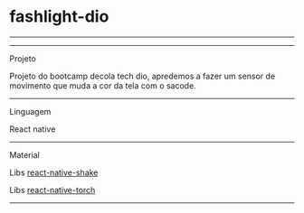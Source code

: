 # fashlight-dio
*******************************************************************************

******************************************************************************
Projeto

Projeto do bootcamp decola tech dio, apredemos a fazer um sensor de movimento 
que muda a cor da tela com o sacode.

****************************************************************************
Linguagem

React native 
******************************************************************************
Material 


Libs [react-native-shake ](https://www.npmjs.com/package/react-native-shake)

Libs [react-native-torch](https://www.npmjs.com/package/react-native-torch)

*********************************************************************************

